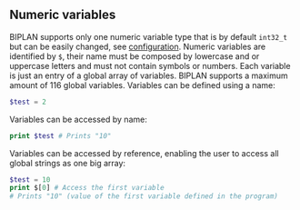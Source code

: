
## Numeric variables
BIPLAN supports only one numeric variable type that is by default `int32_t` but can be easily changed, see [configuration](documentation/configuration.md). Numeric variables are identified by `$`, their name must be composed by lowercase and or uppercase letters and must not contain symbols or numbers. Each variable is just an entry of a global array of variables. BIPLAN supports a maximum amount of 116 global variables. Variables can be defined using a name:
```php
$test = 2
```
Variables can be accessed by name:
```php
print $test # Prints "10"
```
Variables can be accessed by reference, enabling the user to access all global strings as one big array:
```php
$test = 10
print $[0] # Access the first variable
# Prints "10" (value of the first variable defined in the program)
```
